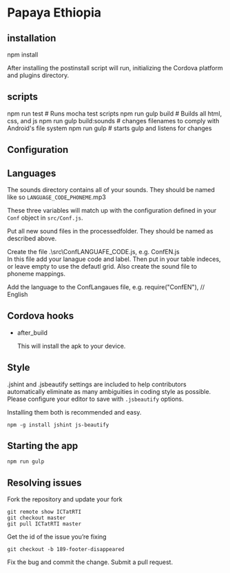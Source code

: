 # Papaya Ethiopia

## installation

   npm install

After installing the postinstall script will run, initializing the Cordova platform and plugins directory.

## scripts

   npm run test              # Runs mocha test scripts
   npm run gulp build        # Builds all html, css, and js
   npm run gulp build:sounds # changes filenames to comply with Android's file system
   npm run gulp              # starts gulp and listens for changes

## Configuration

## Languages

The sounds directory contains all of your sounds. They should be named like so `LANGUAGE_CODE`_`PHONEME`.mp3

These three variables will match up with the configuration defined in your `Conf` object in `src/Conf.js`.


Put all new sound files in the processedfolder. They should be named as described above. 

Create the file .\src\ConfLANGUAFE_CODE.js, e.g. ConfEN.js   
In this file add your lanague code and label. 
Then put in your  table indeces, or leave empty to use the defautl grid. Also create the sound file to phoneme mappings.

Add the language to the ConfLangaues file, e.g. require("ConfEN"), // English

## Cordova hooks

* after_build

   This will install the apk to your device.

## Style

.jshint and .jsbeautify settings are included to help contributors automatically eliminate as many ambiguities in coding style as possible. Please configure your editor to save with `.jsbeautify` options.

Installing them both is recommended and easy.

    npm -g install jshint js-beautify 
    
## Starting the app

    npm run gulp
    
## Resolving issues

Fork the repository and update your fork

    git remote show ICTatRTI
    git checkout master
    git pull ICTatRTI master

Get the id of the issue you’re fixing

    git checkout -b 189-footer-disappeared

Fix the bug and commit the change. Submit a pull request.